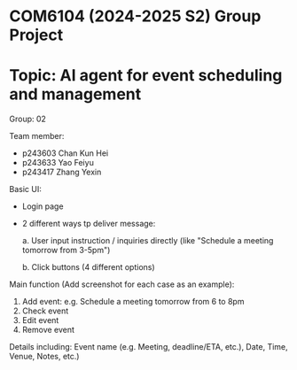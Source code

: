 # COM6104 (2024-2025 S2) Group Project
# Topic: AI agent for event scheduling and management

Group: 02

Team member:
- p243603 Chan Kun Hei
- p243633 Yao Feiyu
- p243417 Zhang Yexin

Basic UI: 
- Login page
- 2 different ways tp deliver message:
  
  a. User input instruction / inquiries directly (like "Schedule a meeting tomorrow from 3-5pm")
  
  b. Click buttons (4 different options)

Main function (Add screenshot for each case as an example):
1. Add event: e.g. Schedule a meeting tomorrow from 6 to 8pm
2. Check event
3. Edit event
4. Remove event

Details including: Event name (e.g. Meeting, deadline/ETA, etc.), Date, Time, Venue, Notes, etc.)
